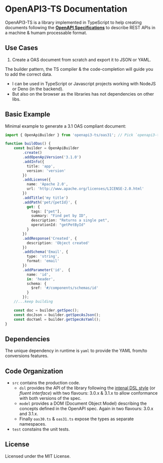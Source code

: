 # OpenAPI3-TS Documentation

OpenAPI3-TS is a library implemented in TypeScript to help creating documents following the [**OpenAPI Specifications**](https://spec.openapis.org/oas/latest.html) to describe REST APIs in a machine & humam processable format.

## Use Cases

1. Create a OAS document from scratch and export it to JSON or YAML.

The builder pattern, the TS compiler & the code-completion will guide you to add the correct data.

- I can be used in TypeScript or Javascript projects working with NodeJS or Deno (in the backend).
- But also on the browser as the libraries has not dependencies on other libs.

## Basic Example

Minimal example to generate a 3.1 OAS compliant document:

```typescript
import { OpenApiBuilder } from 'openapi3-ts/oas31'; // Pick `openapi3-ts/oas31` for 3.1.x (x)or pick `openapi3-ts/oas30` for 3.0.x

function buildOas() {
    const builder = OpenApiBuilder
        .create()
        .addOpenApiVersion('3.1.0')
        .addInfo({
          title: 'app',
          version: 'version'
        })
        .addLicense({
          name: 'Apache 2.0',
          url: 'http://www.apache.org/licenses/LICENSE-2.0.html'
        })
        .addTitle('my title')
        .addPath('pet/{petId}', {
          get: {
            tags: ["pet"],
            summary: "Find pet by ID",
            description: "Returns a single pet",
            operationId: "getPetById"            
          }
        })
        .addResponse('Created', {
          description: 'Object created'
        })
        .addSchema('Email', {
          type: 'string',
          format: 'email'
        })
        .addParameter('id',  {
          name: 'id',
          in: 'header',
          schema: {
            $ref: '#/components/schemas/id'
          }
        });
    //...keep building

    const doc = builder.getSpec();
    const docJson = builder.getSpecAsJson();
    const docYaml = builder.getSpecAsYaml();
}

```

## Dependencies

The unique dependency in runtime is `yaml` to provide the YAML from/to conversions features.

## Code Organization

- `src` contains the production code.
  - `dsl` provides the API of the library following the [intenal DSL style](https://martinfowler.com/bliki/InternalDslStyle.html) (or _fluent interface_) with two flavours: 3.0.x & 3.1.x to allow conformance with both versions of the spec.
  - `model` provides a DOM (Document Object Model) describing the concepts defined in the OpenAPI spec. Again in two flavours: 3.0.x and 3.1.x.
  - Finally `oas30.ts` & `oas31.ts` expose the types as separate namespaces.
- `test` constains the unit tests.

## License

Licensed under the MIT License.
